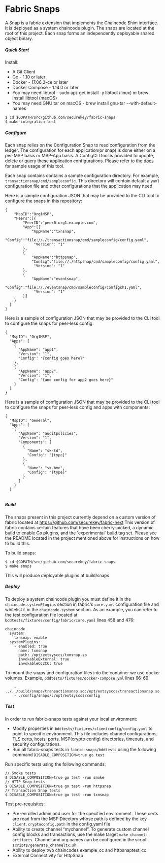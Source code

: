 # Fabric Snaps

A Snap is a fabric extension that implements the Chaincode Shim interface. It is deployed as a system chaincode plugin.
The snaps are located at the root of this project. Each snap forms an independently deployable shared object binary.

##### Quick Start

Install:
- A Git Client
- Go - 1.10 or later
- Docker - 17.06.2-ce or later
- Docker Compose - 1.14.0 or later
- You may need libtool - sudo apt-get install -y libtool (linux) or brew install libtool (macOS)
- You may need GNU tar on macOS -  brew install gnu-tar --with-default-names

```
$ cd $GOPATH/src/github.com/securekey/fabric-snaps
$ make integration-test
```

##### Configure
Each snap relies on the Configuration Snap to read configuration from the ledger. The configuration for each application(or snap) is done either on a per-MSP basis or MSP-App basis.
A ConfigCLI tool is provided to update, delete or query these application configurations. Please refer to the [docs](configurationsnap/cmd/configcli/README.md) for sample usage of this tool.

Each snap contains contains a sample configuration directory. For example, `transactionsnap/cmd/sampleconfig`. This directory will contain default a `yaml` configuration file and other configurations that the application may need.

Here is a sample configuration JSON that may be provided to the CLI tool to configure the snaps in this repository:
```
{
    "MspID":"Org1MSP",
    "Peers":[{
        "PeerID":"peer0.org1.example.com",
        "App":[{
            "AppName":"txnsnap",
            "Config":"file://./transactionsnap/cmd/sampleconfig/config.yaml",
             "Version": "1"
        },
        {
            "AppName":"httpsnap",
            "Config":"file://./httpsnap/cmd/sampleconfig/config.yaml",
             "Version": "1"
        },
        {
            "AppName":"eventsnap",
            "Config":"file://./eventsnap/cmd/sampleconfig/configch1.yaml",
             "Version": "1"
        }]
    }
  ]
}
```
Here is a sample of configuration JSON that may be provided to the CLI tool to configure the snaps for peer-less config:
```
{
  "MspID": "Org1MSP",
  "Apps": [
    {
      "AppName": "app1",
      "Version": "1",
      "Config": "{config goes here}"
    },
    {
      "AppName": "app2",
      "Version": "1",
      "Config": "{and config for app2 goes here}"
    }
  ]
}
```
Here is a sample of configuration JSON that may be provided to the CLI tool to configure the snaps for peer-less config and apps with components:
```
{
  "MspID": "General",
  "Apps": [
    {
      "AppName": "auditpolicies",
      "Version": "1",
      "Components": [
        {
          "Name": "sk-td",
          "Config": "{type}"
        },
        {
          "Name": "sk-bmo",
          "Config": "{type}"
        }
      ]
    }
  ]


```




##### Build
The snaps present in this project currently depend on a custom version of fabric located at https://github.com/securekey/fabric-next
This version of fabric contains certain features that have been cherry-picked, a dynamic build to enable Go plugins, and the 'experimental' build tag set. Please see the README located in the project mentioned above for instructions on how to build this.

To build snaps:
```
$ cd $GOPATH/src/github.com/securekey/fabric-snaps
$ make snaps
```
This will produce deployable plugins at build/snaps

##### Deploy
To deploy a system chaincode plugin you must define it in the `chaincode.systemPlugins` section in fabric's `core.yaml` configuration file and whitelist it in the `chaincode.system` section. As an example, you can refer to the test configuration file located at `bddtests/fixtures/config/fabric/core.yaml` lines 458 and 476:
```
chaincode
  system:
    txnsnap: enable
  systemPlugins:
    - enabled: true
      name: txnsnap
      path: /opt/extsysccs/txnsnap.so
      invokableExternal: true
      invokableCC2CC: true
```

To mount the snaps and configuration files into the container we use docker volumes. Example, `bddtests/fixtures/docker-compose.yml` lines 66-69:
```
    - ../../build/snaps/transactionsnap.so:/opt/extsysccs/transactionsnap.so
    - ./config/snaps/:/opt/extsysccs/config
```

##### Test

In order to run fabric-snaps tests against your local environment:
 - Modify properties in `bddtests/fixtures/clientconfig/config.yaml` to point to specific environment. This file includes channel configurations, TLS certs, hosts, ports, MSP(crypto config) directories, timeouts, and security configurations.
 - Run all fabric-snaps tests in `fabric-snaps/bddtests` using the following command `DISABLE_COMPOSITION=true go test`

Run specific tests using the following commands:
```
// Smoke tests
$ DISABLE_COMPOSITION=true go test -run smoke
// HTTP Snap tests
$ DISABLE_COMPOSITION=true go test -run httpsnap
// Transaction Snap tests
$ DISABLE_COMPOSITION=true go test -run txnsnap
```

Test pre-requisites:          
 - Pre-enrolled admin and user for the specified environment. These certs are read from the MSP Directory whose path is defined by the key `client.cryptoconfig.path` in the config.yaml file
 - Ability to create channel “mychannel”. To generate custom channel config blocks and transactions, use the make target `make channel-artifacts`. Channel and org names can be configured in the script `scripts/generate_channeltx.sh`
 - Ability to deploy two chaincodes example_cc and httpsnaptest_cc
 - External Connectivity for HttpSnap
